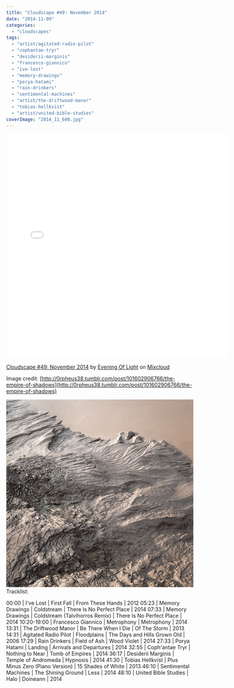 ```yaml
---
title: "Cloudscape #49: November 2014"
date: "2014-11-09"
categories: 
  - "cloudscapes"
tags: 
  - "artist/agitated-radio-pilot"
  - "cophantae-tryr"
  - "desiderii-marginis"
  - "francesco-giannico"
  - "ive-lost"
  - "memory-drawings"
  - "porya-hatami"
  - "rain-drinkers"
  - "sentimental-machines"
  - "artist/the-driftwood-manor"
  - "tobias-hellkvist"
  - "artist/united-bible-studies"
coverImage: "2014_11_600.jpg"
---
```


<iframe src="//www.mixcloud.com/widget/iframe/?feed=http%3A%2F%2Fwww.mixcloud.com%2Feveningoflight%2Fcloudscape-49-november-2014%2F&amp;embed_uuid=aa4cbd19-c24e-4b07-be13-963ecbe9db66&amp;replace=0&amp;stylecolor=f2d2d2&amp;embed_type=widget_standard" width="600" height="600" frameborder="0"></iframe>

[Cloudscape #49: November 2014](http://www.mixcloud.com/eveningoflight/cloudscape-49-november-2014/?utm_source=widget&amp;utm_medium=web&amp;utm_campaign=base_links&amp;utm_term=resource_link) by [Evening Of Light](http://www.mixcloud.com/eveningoflight/?utm_source=widget&amp;utm_medium=web&amp;utm_campaign=base_links&amp;utm_term=profile_link) on [Mixcloud](http://www.mixcloud.com/?utm_source=widget&utm_medium=web&utm_campaign=base_links&utm_term=homepage_link)

Image credit: [http://0rpheus38.tumblr.com/post/101602906766/the-empire-of-shadows](http://0rpheus38.tumblr.com/post/101602906766/the-empire-of-shadows)

![2014_11_600](images/2014_11_600.jpg)Tracklist:

00:00 | I've Lost | First Fall | From These Hands | 2012 05:23 | Memory Drawings | Coldstream | There Is No Perfect Place | 2014 07:33 | Memory Drawings | Coldstream (Talvihorros Remix) | There Is No Perfect Place | 2014 10:20-19:00 | Francesco Giannico | Metrophony | Metrophony | 2014 13:31 | The Driftwood Manor | Be There When I Die | Of The Storm | 2013 14:31 | Agitated Radio Pilot | Floodplains | The Days and Hills Grown Old | 2006 17:29 | Rain Drinkers | Field of Ash | Wood Violet | 2014 27:33 | Porya Hatami | Landing | Arrivals and Departures | 2014 32:55 | Coph'antae Tryr | Nothing to Near | Tomb of Empires | 2014 36:17 | Desiderii Marginis | Temple of Andromeda | Hypnosis | 2014 41:30 | Tobias Hellkvist | Plus Minus Zero (Piano Version) | 15 Shades of White | 2013 46:10 | Sentimental Machines | The Shining Ground | Less | 2014 48:10 | United Bible Studies | Halo | Doineann | 2014
